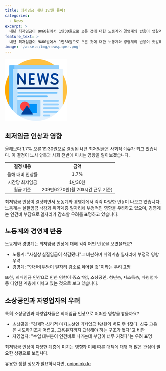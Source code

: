 ```yaml
---
title: 최저임금 내년 1만원 돌파!
categories:
  - News
excerpt: >
  내년 최저임금이 9860원에서 1만30원으로 오른 것에 대한 노동계와 경영계의 반응이 엇갈리고 있다. 노동계는 사실상 실질임금 삭감으로 비판하며 취약계층의 일자리 부정적 영향을 우려했고, 경제단체들도 중소기업·소상공인의 부담이 크다고 지적했다. 이에 따라 소상공인들은 수익성 악화 우려와 부담을 호소하고 있다.
feature_text: >
  내년 최저임금이 9860원에서 1만30원으로 오른 것에 대한 노동계와 경영계의 반응이 엇갈리고 있다. 노동계는 사실상 실질임금 삭감으로 비판하며 취약계층의 일자리 부정적 영향을 우려했고, 경제단체들도 중소기업·소상공인의 부담이 크다고 지적했다. 이에 따라 소상공인들은 수익성 악화 우려와 부담을 호소하고 있다.
image: '/assets/img/newspaper.png'
---
```


<p><img src="/assets/img/newspaper.png" alt="kimp 속보" /></p>

<h2 data-ke-size="size26">최저임금 인상과 영향</h2>

<p data-ke-size="size16">올해보다 1.7% 오른 1만30원으로 결정된 내년 최저임금은 사회적 이슈가 되고 있습니다. 이 결정이 노사 양측과 사회 전반에 미치는 영향을 알아보겠습니다.</p>

<table>
  <tr>
    <td style="text-align: center; height: 17px;"><b>결정 내용</b></td>
    <td style="text-align: center; height: 17px;"><b>금액</b></td>
  </tr>
  <tr>
    <td style="text-align: center; height: 17px;">올해 대비 인상률</td>
    <td style="text-align: center; height: 17px;">1.7%</td>
  </tr>
  <tr>
    <td style="text-align: center; height: 17px;">시간당 최저임금</td>
    <td style="text-align: center; height: 17px;">1만30원</td>
  </tr>
  <tr>
    <td style="text-align: center; height: 17px;">월급 기준</td>
    <td style="text-align: center; height: 17px;">209만6270원(월 209시간 근무 기준)</td>
  </tr>
</table>

<p data-ke-size="size16">최저임금 인상이 결정되면서 노동계와 경영계에서 각각 다양한 반응이 나오고 있습니다. 노동계는 실질임금 삭감과 취약계층 일자리에 부정적인 영향을 우려하고 있으며, 경영계는 인건비 부담으로 일자리가 감소할 우려를 표명하고 있습니다.</p>

<h2 data-ke-size="size26">노동계와 경영계 반응</h2>

<p data-ke-size="size16">노동계와 경영계는 최저임금 인상에 대해 각각 어떤 반응을 보였을까요?</p>

<ul>
  <li>노동계: "사실상 실질임금이 삭감됐다"고 비판하며 취약계층 일자리에 부정적 영향 우려</li>
  <li>경영계: "인건비 부담이 일자리 감소로 이어질 것"이라는 우려 표명</li>
</ul>

<p data-ke-size="size16">또한, 최저임금 인상으로 인한 영향이 중소기업, 소상공인, 청년층, 저소득층, 자영업자 등 다양한 계층에 미치고 있는 것으로 보고 있습니다.</p>

<h2 data-ke-size="size26">소상공인과 자영업자의 우려</h2>

<p data-ke-size="size16">특히 소상공인과 자영업자들은 최저임금 인상으로 어떠한 영향을 받을까요?</p>

<ul>
  <li>소상공인: "경제적·심리적 마지노선인 최저임금 1만원의 벽도 무너졌다. 신규 고용은 시도하기조차 어렵고, 고용유지까지 고심해야 하는 구조가 됐다"고 비판</li>
  <li>자영업자: "수입 대부분이 인건비로 나가는데 부담이 너무 커졌다"는 우려 표명</li>
</ul>

<p data-ke-size="size16">최저임금 인상이 다양한 계층에 미치는 영향과 이에 따른 대책에 대해 더 많은 관심이 필요한 상황으로 보입니다.</p>
유용한 생활 정보가 필요하시다면, <a href="https://onioninfo.kr" rel="dofollow">onioninfo.kr</a>


